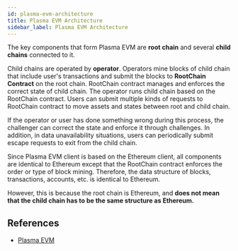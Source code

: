 ```yaml
---
id: plasma-evm-architecture
title: Plasma EVM Architecture
sidebar_label: Plasma EVM Architecture
---
```


The key components that form Plasma EVM are **root chain** and several **child chains** connected to it. 

Child chains are operated by **operator**. Operators mine blocks of child chain that include user's transactions and submit the blocks to **RootChain Contract** on the root chain. RootChain contract manages and enforces the correct state of child chain. The operator runs child chain based on the RootChain contract. Users can submit multiple kinds of requests to RootChain contract to move assets and states between root and child chain. 

If the operator or user has done something wrong during this process, the challenger can correct the state and enforce it through challenges. In addition, in data unavailability situations, users can periodically submit escape requests to exit from the child chain. 

Since Plasma EVM client is based on the Ethereum client, all components are identical to Ethereum except that the RootChain contract enforces the order or type of block mining. Therefore, the data structure of blocks, transactions, accounts, etc. is identical to Ethereum. 

However, this is because the root chain is Ethereum, and **does not mean that the child chain has to be the same structure as Ethereum.**



## References
- [Plasma EVM](https://github.com/Onther-Tech/papers/blob/master/docs/tech-paper.pdf)


